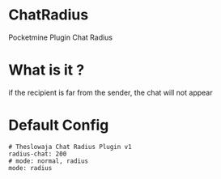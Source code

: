 # ChatRadius
Pocketmine Plugin Chat Radius
# What is it ?
if the recipient is far from the sender, the chat will not appear
# Default Config
```
# Theslowaja Chat Radius Plugin v1
radius-chat: 200
# mode: normal, radius
mode: radius
```
